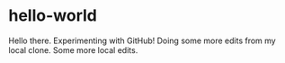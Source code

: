 # hello-world

Hello there. Experimenting with GitHub!
 Doing some more edits from my local clone.
Some more local edits.